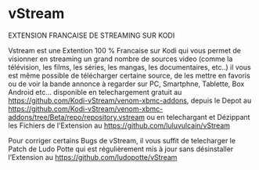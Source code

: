 # vStream
EXTENSION FRANCAISE DE STREAMING SUR KODI

Vstream est une Extention 100 % Francaise sur Kodi qui vous permet de visionner en streaming un grand nombre de sources video 
(comme la télévision, les films, les séries, les mangas, les documentaires, etc..) il vous est même possible de télécharger certaine source, 
de les mettre en favoris ou de voir la bande annonce à regarder sur PC, Smartphne, Tablette, Box Android etc... 
disponible en telechargement gratuit au https://github.com/Kodi-vStream/venom-xbmc-addons, depuis le Depot au https://github.com/Kodi-vStream/venom-xbmc-addons/tree/Beta/repo/repository.vstream ou en telechargant et Dézippant les Fichiers de l'Extension au https://github.com/luluvulcain/vStream

Pour corriger certains Bugs de vStream, il vous suffit de telecharger le Patch de Ludo Potte
qui est régulièrement mis à jour sans désinstaller l’Extension au https://github.com/ludopotte/vStream

